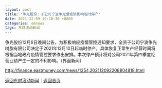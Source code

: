 ```yaml
---
layout: post
title: "争光股份：子公司宁波争光受疫情影响临时停产"
date: 2021-12-09 19:10:30 +0800
categories: emnews
tags: 东财滚动新闻
---
```


争光股份12月9日晚间公告，为积极响应疫情管控通知要求，全资子公司宁波争光树脂有限公司决定于2021年12月10日起临时停产，具体恢复正常生产经营时间将根据当地政府疫情管控要求作出安排。本次停产预计将对公司2021年第四季度经营业绩产生一定的不利影响。（界面新闻）

<http://finance.eastmoney.com/news/1354,202112092208804818.html>

[返回东财滚动新闻](//finews.withounder.com/emnews/)｜[返回首页](//finews.withounder.com/)